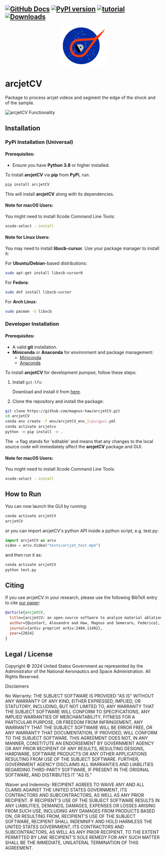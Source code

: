 [![GitHub Docs](https://img.shields.io/badge/docs-GitHub%20Pages-blue)](https://magnus-haw.github.io/arcjetCV/)
[![PyPI version](https://badge.fury.io/py/arcjetcv.svg)](https://pypi.org/project/arcjetcv/)
[![tutorial](https://colab.research.google.com/assets/colab-badge.svg)](https://colab.research.google.com/github/magnus-haw/arcjetCV/blob/main/tutorial.ipynb)
[![Downloads](https://pepy.tech/badge/arcjetcv)](https://pepy.tech/project/arcjetcv)
-----

<div align="center">
  <img src="https://github.com/magnus-haw/arcjetCV/blob/main/arcjetCV/gui/logo/arcjetCV_logo_.png" alt="arcjetCV Logo" width="30%">
</div>

# arcjetCV

Package to process arcjet videos and segment the edge of the shock and of the sample.

![arcjetCV Functionality](https://github.com/magnus-haw/arcjetCV/blob/main/docs/source/arcjet_video.gif)

## Installation

### PyPi Installation (Universal)

#### Prerequisites:
- Ensure you have **Python 3.8** or higher installed.

To install **arcjetCV** via **pip** from **PyPi**, run:

```bash
pip install arcjetCV
```

This will install **arcjetCV** along with its dependencies.

#### Note for macOS Users:
You might need to install Xcode Command Line Tools:

```bash
xcode-select --install
```

#### Note for Linux Users:

You may need to install **libxcb-cursor**. Use your package manager to install it:

For **Ubuntu/Debian**-based distributions:
```bash
sudo apt-get install libxcb-cursor0
```

For **Fedora**:
```bash
sudo dnf install libxcb-cursor
```

For **Arch Linux**:
```bash
sudo pacman -S libxcb
```

### Developer Installation

#### Prerequisites:
- A valid **git** installation.
- **Miniconda** or **Anaconda** for environment and package management:
  - [Miniconda](https://docs.anaconda.com/free/miniconda/miniconda-install/)
  - [Anaconda](https://docs.anaconda.com/free/anaconda/install/index.html)

To install **arcjetCV** for development puropse, follow these steps:

1. Install `git-lfs`:

   Download and install it from [here](https://git-lfs.github.com/).

2. Clone the repository and install the package:

```bash
git clone https://github.com/magnus-haw/arcjetCV.git
cd arcjetCV
conda env create -f env/arcjetCV_env_[cpu/gpu].yml
conda activate arcjetcv
python -m pip install -e .
```

The `-e` flag stands for 'editable' and means that any changes to the local source code will immediately affect the **arcjetCV** package and GUI.

#### Note for macOS Users:
You might need to install Xcode Command Line Tools:

```bash
xcode-select --install
```

## How to Run

You can now launch the GUI by running:

```bash
conda activate arcjetCV
arcjetCV
```

or you can import arcjetCV's python API inside a python script, e.g. test.py:

```python
import arcjetCV as arcv
video = arcv.Video("tests/arcjet_test.mp4")
```

and then run it as:

```bash
conda activate arcjetCV
python test.py
```

## Citing

If you use arcjetCV in your research, please use the following BibTeX entry to cite [our paper](https://arxiv.org/abs/2404.11492):

```BibTeX
@article{arcjetCV,
  title={arcjetCV: an open-source software to analyze material ablation},
  author={Quintart, Alexandre and Haw, Magnus and Semeraro, Federico},
  journal={arXiv preprint arXiv:2404.11492},
  year={2024}
}
```

## Legal / License
Copyright © 2024 United States Government as represented by the Administrator of the National Aeronautics and Space Administration.  All Rights Reserved.

Disclaimers

No Warranty: THE SUBJECT SOFTWARE IS PROVIDED "AS IS" WITHOUT ANY WARRANTY OF ANY KIND, EITHER EXPRESSED, IMPLIED, OR STATUTORY, INCLUDING, BUT NOT LIMITED TO, ANY WARRANTY THAT THE SUBJECT SOFTWARE WILL CONFORM TO SPECIFICATIONS, ANY IMPLIED WARRANTIES OF MERCHANTABILITY, FITNESS FOR A PARTICULAR PURPOSE, OR FREEDOM FROM INFRINGEMENT, ANY WARRANTY THAT THE SUBJECT SOFTWARE WILL BE ERROR FREE, OR ANY WARRANTY THAT DOCUMENTATION, IF PROVIDED, WILL CONFORM TO THE SUBJECT SOFTWARE. THIS AGREEMENT DOES NOT, IN ANY MANNER, CONSTITUTE AN ENDORSEMENT BY GOVERNMENT AGENCY OR ANY PRIOR RECIPIENT OF ANY RESULTS, RESULTING DESIGNS, HARDWARE, SOFTWARE PRODUCTS OR ANY OTHER APPLICATIONS RESULTING FROM USE OF THE SUBJECT SOFTWARE.  FURTHER, GOVERNMENT AGENCY DISCLAIMS ALL WARRANTIES AND LIABILITIES REGARDING THIRD-PARTY SOFTWARE, IF PRESENT IN THE ORIGINAL SOFTWARE, AND DISTRIBUTES IT "AS IS."

Waiver and Indemnity:  RECIPIENT AGREES TO WAIVE ANY AND ALL CLAIMS AGAINST THE UNITED STATES GOVERNMENT, ITS CONTRACTORS AND SUBCONTRACTORS, AS WELL AS ANY PRIOR RECIPIENT.  IF RECIPIENT'S USE OF THE SUBJECT SOFTWARE RESULTS IN ANY LIABILITIES, DEMANDS, DAMAGES, EXPENSES OR LOSSES ARISING FROM SUCH USE, INCLUDING ANY DAMAGES FROM PRODUCTS BASED ON, OR RESULTING FROM, RECIPIENT'S USE OF THE SUBJECT SOFTWARE, RECIPIENT SHALL INDEMNIFY AND HOLD HARMLESS THE UNITED STATES GOVERNMENT, ITS CONTRACTORS AND SUBCONTRACTORS, AS WELL AS ANY PRIOR RECIPIENT, TO THE EXTENT PERMITTED BY LAW.  RECIPIENT'S SOLE REMEDY FOR ANY SUCH MATTER SHALL BE THE IMMEDIATE, UNILATERAL TERMINATION OF THIS AGREEMENT. 

